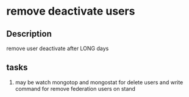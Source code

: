 # remove deactivate users

## Description

remove user deactivate after LONG days

## tasks

1. may be watch mongotop and mongostat for delete users and write command for remove federation users on stand
